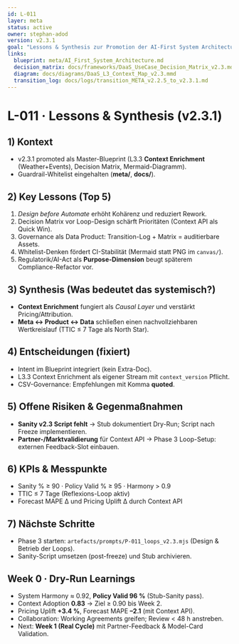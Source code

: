 ```yaml
---
id: L-011
layer: meta
status: active
owner: stephan-adod
version: v2.3.1
goal: "Lessons & Synthesis zur Promotion der AI-First System Architecture v2.3.1 (inkl. L3 Context Enrichment + Decision Matrix)"
links:
  blueprint: meta/AI_First_System_Architecture.md
  decision_matrix: docs/frameworks/DaaS_UseCase_Decision_Matrix_v2.3.md
  diagram: docs/diagrams/DaaS_L3_Context_Map_v2.3.mmd
  transition_log: docs/logs/transition_META_v2.2.5_to_v2.3.1.md
---
```


# L-011 · Lessons & Synthesis (v2.3.1)

## 1) Kontext
- v2.3.1 promoted als Master-Blueprint (L3.3 **Context Enrichment** (Weather+Events), Decision Matrix, Mermaid-Diagramm).
- Guardrail-Whitelist eingehalten (**meta/**, **docs/**).

## 2) Key Lessons (Top 5)
1. *Design before Automate* erhöht Kohärenz und reduziert Rework.
2. Decision Matrix vor Loop-Design schärft Prioritäten (Context API als Quick Win).
3. Governance als Data Product: Transition-Log + Matrix = auditierbare Assets.
4. Whitelist-Denken fördert CI-Stabilität (Mermaid statt PNG im `canvas/`).
5. Regulatorik/AI-Act als **Purpose-Dimension** beugt späterem Compliance-Refactor vor.

## 3) Synthesis (Was bedeutet das systemisch?)
- **Context Enrichment** fungiert als *Causal Layer* und verstärkt Pricing/Attribution.
- **Meta ↔ Product ↔ Data** schließen einen nachvollziehbaren Wertkreislauf (TTIC ≤ 7 Tage als North Star).

## 4) Entscheidungen (fixiert)
- Intent im Blueprint integriert (kein Extra-Doc).
- L3.3 Context Enrichment als eigener Stream mit `context_version` Pflicht.
- CSV-Governance: Empfehlungen mit Komma **quoted**.

## 5) Offene Risiken & Gegenmaßnahmen
- **Sanity v2.3 Script fehlt** → Stub dokumentiert Dry-Run; Script nach Freeze implementieren.
- **Partner-/Marktvalidierung** für Context API → Phase 3 Loop-Setup: externen Feedback-Slot einbauen.

## 6) KPIs & Messpunkte
- Sanity % ≥ 90 · Policy Valid % ≥ 95 · Harmony > 0.9
- TTIC ≤ 7 Tage (Reflexions-Loop aktiv)
- Forecast MAPE Δ und Pricing Uplift Δ durch Context API

## 7) Nächste Schritte
- Phase 3 starten: `artefacts/prompts/P-011_loops_v2.3.mjs` (Design & Betrieb der Loops).
- Sanity-Script umsetzen (post-freeze) und Stub archivieren.

## Week 0 · Dry-Run Learnings
- System Harmony ≈ 0.92, **Policy Valid 96 %** (Stub-Sanity pass).
- Context Adoption **0.83** → Ziel ≥ 0.90 bis Week 2.
- Pricing Uplift **+3.4 %**, Forecast MAPE **–2.1** (mit Context API).
- Collaboration: Working Agreements greifen; Review < 48 h anstreben.
- Next: **Week 1 (Real Cycle)** mit Partner-Feedback & Model-Card Validation.
